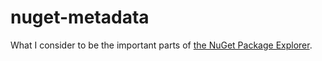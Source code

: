 # nuget-metadata

What I consider to be the important parts of [the NuGet Package Explorer](https://github.com/NuGetPackageExplorer/NuGetPackageExplorer).
